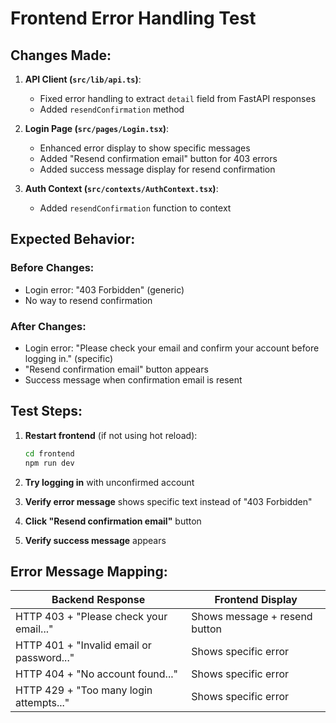# Frontend Error Handling Test

## Changes Made:

1. **API Client (`src/lib/api.ts`)**:
   - Fixed error handling to extract `detail` field from FastAPI responses
   - Added `resendConfirmation` method

2. **Login Page (`src/pages/Login.tsx`)**:
   - Enhanced error display to show specific messages
   - Added "Resend confirmation email" button for 403 errors
   - Added success message display for resend confirmation

3. **Auth Context (`src/contexts/AuthContext.tsx`)**:
   - Added `resendConfirmation` function to context

## Expected Behavior:

### Before Changes:
- Login error: "403 Forbidden" (generic)
- No way to resend confirmation

### After Changes:
- Login error: "Please check your email and confirm your account before logging in." (specific)
- "Resend confirmation email" button appears
- Success message when confirmation email is resent

## Test Steps:

1. **Restart frontend** (if not using hot reload):
   ```bash
   cd frontend
   npm run dev
   ```

2. **Try logging in** with unconfirmed account
3. **Verify error message** shows specific text instead of "403 Forbidden"
4. **Click "Resend confirmation email"** button
5. **Verify success message** appears

## Error Message Mapping:

| Backend Response | Frontend Display |
|------------------|------------------|
| HTTP 403 + "Please check your email..." | Shows message + resend button |
| HTTP 401 + "Invalid email or password..." | Shows specific error |
| HTTP 404 + "No account found..." | Shows specific error |
| HTTP 429 + "Too many login attempts..." | Shows specific error |